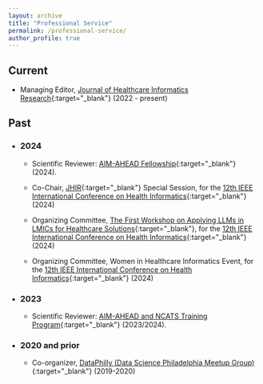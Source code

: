 ```yaml
---
layout: archive
title: "Professional Service"
permalink: /professional-service/
author_profile: true
---
```



## Current

- Managing Editor, [Journal of Healthcare Informatics Research](https://www.springer.com/journal/41666){:target="_blank"} (2022 - present)

## Past

- ### 2024

    - Scientific Reviewer: [AIM-AHEAD Fellowship](https://www.aim-ahead.net/){:target="_blank"} (2024).

    - Co-Chair, [JHIR](https://www.springer.com/journal/41666){:target="_blank"} Special Session, for the [12th IEEE International Conference on Health Informatics](https://ieeeichi2024.github.io/){:target="_blank"} (2024)

    - Organizing Committee, [The First Workshop on Applying LLMs in LMICs for Healthcare Solutions](https://www.nivi.io/all4health){:target="_blank"}, for the [12th IEEE International Conference on Health Informatics](https://ieeeichi2024.github.io/){:target="_blank"} (2024)

    - Organizing Committee, Women in Healthcare Informatics Event, for the [12th IEEE International Conference on Health Informatics](https://ieeeichi2024.github.io/){:target="_blank"} (2024)

- ### 2023

    - Scientific Reviewer: [AIM-AHEAD and NCATS Training Program](https://www.aim-ahead.net/data-science-training-core/aim-ahead-and-ncats-training-program/){:target="_blank"} (2023/2024).

- ### 2020 and prior

    - Co-organizer, [DataPhilly (Data Science Philadelphia Meetup Group)](https://www.meetup.com/DataPhilly/){:target="_blank"} (2019-2020)

